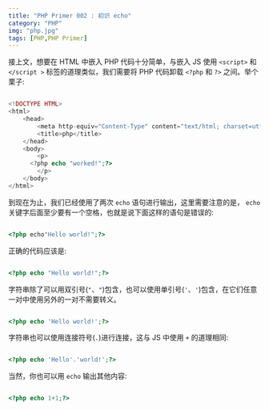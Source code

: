 ```yaml
---
title: "PHP Primer 002 : 初识 echo"
category: "PHP"
img: "php.jpg"
tags: [PHP,PHP Primer]
---
```

接上文，想要在 HTML 中嵌入 PHP 代码十分简单，与嵌入 JS 使用 `<script>` 和 `</script >` 标签的道理类似，我们需要将 PHP 代码卸载 `<?php` 和 `?>` 之间。举个栗子:

```php

<!DOCTYPE HTML>
<html>
    <head>
        <meta http-equiv="Content-Type" content="text/html; charset=utf-8">
        <title>php</title>
    </head>
    <body>
        <p>
      <?php echo "worked!";?>
        </p>
    </body>
</html>

```


到现在为止，我们已经使用了两次 `echo` 语句进行输出，这里需要注意的是， `echo` 关键字后面至少要有一个空格，也就是说下面这样的语句是错误的:

```php

<?php echo"Hello world!";?>

```

正确的代码应该是:

```php

<?php echo "Hello world!";?>

```

字符串除了可以用双引号(`"`、`"`)包含，也可以使用单引号(`'`、`'`)包含，在它们任意一对中使用另外的一对不需要转义。

```php

<?php echo 'Hello world!';?>

```

字符串也可以使用连接符号(`.`)进行连接，这与 JS 中使用 `+` 的道理相同:

```php

<?php echo 'Hello'.'world!';?>

```

当然，你也可以用 `echo` 输出其他内容:

```php

<?php echo 1+1;?>

```






